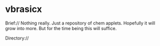 vbrasicx
========

Brief://
Nothing really. Just a repository of chem applets. Hopefully it will grow into more. But for the time being this will suffice. 

Directory://

